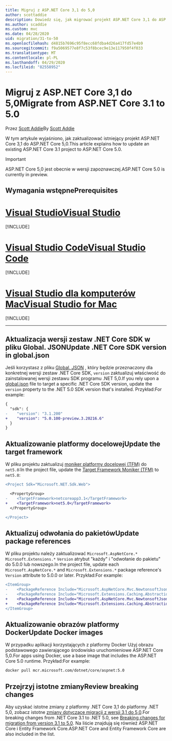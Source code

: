 ```yaml
---
title: Migruj z ASP.NET Core 3,1 do 5,0
author: scottaddie
description: Dowiedz się, jak migrować projekt ASP.NET Core 3,1 do ASP.NET Core 5,0.
ms.author: scaddie
ms.custom: mvc
ms.date: 04/28/2020
uid: migration/31-to-50
ms.openlocfilehash: d4815b7696c95f8ecc68fdba4d26a417fd57e4b9
ms.sourcegitcommit: f9a5069577e8f7c53f8bcec9e13e117950f4f033
ms.translationtype: MT
ms.contentlocale: pl-PL
ms.lasthandoff: 04/29/2020
ms.locfileid: "82558952"
---
```

# <a name="migrate-from-aspnet-core-31-to-50"></a><span data-ttu-id="cfe71-103">Migruj z ASP.NET Core 3,1 do 5,0</span><span class="sxs-lookup"><span data-stu-id="cfe71-103">Migrate from ASP.NET Core 3.1 to 5.0</span></span>

<span data-ttu-id="cfe71-104">Przez [Scott Addie](https://github.com/scottaddie)</span><span class="sxs-lookup"><span data-stu-id="cfe71-104">By [Scott Addie](https://github.com/scottaddie)</span></span>

<span data-ttu-id="cfe71-105">W tym artykule wyjaśniono, jak zaktualizować istniejący projekt ASP.NET Core 3,1 do ASP.NET Core 5,0.</span><span class="sxs-lookup"><span data-stu-id="cfe71-105">This article explains how to update an existing ASP.NET Core 3.1 project to ASP.NET Core 5.0.</span></span>

> [!IMPORTANT]
> <span data-ttu-id="cfe71-106">ASP.NET Core 5,0 jest obecnie w wersji zapoznawczej.</span><span class="sxs-lookup"><span data-stu-id="cfe71-106">ASP.NET Core 5.0 is currently in preview.</span></span>

## <a name="prerequisites"></a><span data-ttu-id="cfe71-107">Wymagania wstępne</span><span class="sxs-lookup"><span data-stu-id="cfe71-107">Prerequisites</span></span>

# <a name="visual-studio"></a>[<span data-ttu-id="cfe71-108">Visual Studio</span><span class="sxs-lookup"><span data-stu-id="cfe71-108">Visual Studio</span></span>](#tab/visual-studio)

[!INCLUDE[](~/includes/net-core-prereqs-vs-5.0.md)]

# <a name="visual-studio-code"></a>[<span data-ttu-id="cfe71-109">Visual Studio Code</span><span class="sxs-lookup"><span data-stu-id="cfe71-109">Visual Studio Code</span></span>](#tab/visual-studio-code)

[!INCLUDE[](~/includes/net-core-prereqs-vsc-5.0.md)]

# <a name="visual-studio-for-mac"></a>[<span data-ttu-id="cfe71-110">Visual Studio dla komputerów Mac</span><span class="sxs-lookup"><span data-stu-id="cfe71-110">Visual Studio for Mac</span></span>](#tab/visual-studio-mac)

[!INCLUDE[](~/includes/net-core-prereqs-mac-5.0.md)]

---

## <a name="update-net-core-sdk-version-in-globaljson"></a><span data-ttu-id="cfe71-111">Aktualizacja wersji zestaw .NET Core SDK w pliku Global. JSON</span><span class="sxs-lookup"><span data-stu-id="cfe71-111">Update .NET Core SDK version in global.json</span></span>

<span data-ttu-id="cfe71-112">Jeśli korzystasz z pliku [Global. JSON](/dotnet/core/tools/global-json) , który będzie przeznaczony dla konkretnej wersji zestaw .NET Core SDK, `version` zaktualizuj właściwość do zainstalowanej wersji zestawu SDK programu .NET 5,0.</span><span class="sxs-lookup"><span data-stu-id="cfe71-112">If you rely upon a [global.json](/dotnet/core/tools/global-json) file to target a specific .NET Core SDK version, update the `version` property to the .NET 5.0 SDK version that's installed.</span></span> <span data-ttu-id="cfe71-113">Przykład:</span><span class="sxs-lookup"><span data-stu-id="cfe71-113">For example:</span></span>

```diff
{
  "sdk": {
-    "version": "3.1.200"
+    "version": "5.0.100-preview.3.20216.6"
  }
}
```

## <a name="update-the-target-framework"></a><span data-ttu-id="cfe71-114">Aktualizowanie platformy docelowej</span><span class="sxs-lookup"><span data-stu-id="cfe71-114">Update the target framework</span></span>

<span data-ttu-id="cfe71-115">W pliku projektu zaktualizuj [moniker platformy docelowej (TFM)](/dotnet/standard/frameworks) do `net5.0`:</span><span class="sxs-lookup"><span data-stu-id="cfe71-115">In the project file, update the [Target Framework Moniker (TFM)](/dotnet/standard/frameworks) to `net5.0`:</span></span>

```diff
<Project Sdk="Microsoft.NET.Sdk.Web">

  <PropertyGroup>
-    <TargetFramework>netcoreapp3.1</TargetFramework>
+    <TargetFramework>net5.0</TargetFramework>
  </PropertyGroup>

</Project>
```

## <a name="update-package-references"></a><span data-ttu-id="cfe71-116">Aktualizuj odwołania do pakietów</span><span class="sxs-lookup"><span data-stu-id="cfe71-116">Update package references</span></span>

<span data-ttu-id="cfe71-117">W pliku projektu należy zaktualizować `Microsoft.AspNetCore.*` `Microsoft.Extensions.*` `Version` atrybut "każdy" i "odwołanie do pakietu" do 5.0.0 lub nowszego.</span><span class="sxs-lookup"><span data-stu-id="cfe71-117">In the project file, update each `Microsoft.AspNetCore.*` and `Microsoft.Extensions.*` package reference's `Version` attribute to 5.0.0 or later.</span></span> <span data-ttu-id="cfe71-118">Przykład:</span><span class="sxs-lookup"><span data-stu-id="cfe71-118">For example:</span></span>

```diff
<ItemGroup>
-    <PackageReference Include="Microsoft.AspNetCore.Mvc.NewtonsoftJson" Version="3.1.2" />
-    <PackageReference Include="Microsoft.Extensions.Caching.Abstractions" Version="3.1.2" />
+    <PackageReference Include="Microsoft.AspNetCore.Mvc.NewtonsoftJson" Version="5.0.0-preview.3.20215.14" />
+    <PackageReference Include="Microsoft.Extensions.Caching.Abstractions" Version="5.0.0-preview.3.20215.2" />
</ItemGroup>
```

## <a name="update-docker-images"></a><span data-ttu-id="cfe71-119">Aktualizowanie obrazów platformy Docker</span><span class="sxs-lookup"><span data-stu-id="cfe71-119">Update Docker images</span></span>

<span data-ttu-id="cfe71-120">W przypadku aplikacji korzystających z platformy Docker Użyj obrazu podstawowego zawierającego środowisko uruchomieniowe ASP.NET Core 5,0.</span><span class="sxs-lookup"><span data-stu-id="cfe71-120">For apps using Docker, use a base image that includes the ASP.NET Core 5.0 runtime.</span></span> <span data-ttu-id="cfe71-121">Przykład:</span><span class="sxs-lookup"><span data-stu-id="cfe71-121">For example:</span></span>

```bash
docker pull mcr.microsoft.com/dotnet/core/aspnet:5.0
```

## <a name="review-breaking-changes"></a><span data-ttu-id="cfe71-122">Przejrzyj istotne zmiany</span><span class="sxs-lookup"><span data-stu-id="cfe71-122">Review breaking changes</span></span>

<span data-ttu-id="cfe71-123">Aby uzyskać istotne zmiany z platformy .NET Core 3,1 do platformy .NET 5,0, zobacz istotne [zmiany dotyczące migracji z wersji 3,1 do 5,0](/dotnet/core/compatibility/3.1-5.0).</span><span class="sxs-lookup"><span data-stu-id="cfe71-123">For breaking changes from .NET Core 3.1 to .NET 5.0, see [Breaking changes for migration from version 3.1 to 5.0](/dotnet/core/compatibility/3.1-5.0).</span></span> <span data-ttu-id="cfe71-124">Na liście znajdują się również ASP.NET Core i Entity Framework Core.</span><span class="sxs-lookup"><span data-stu-id="cfe71-124">ASP.NET Core and Entity Framework Core are also included in the list.</span></span>

